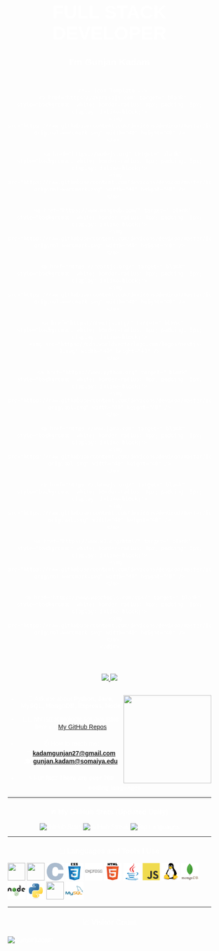 <div style="
  background: url('23964.jpg') no-repeat center center;
  background-size: cover;
  padding: 100px 20px;
  text-align: center;
  color: white;
  font-family: Arial, sans-serif;
">

  <a href="https://jfmartinz.dev" style="text-decoration: none; color: white;">
    <h1 style="font-size: 3em;">FULL STACK DEVELOPER</h1>
    <h3 style="font-size: 1.5em;">I'm Gunjan Kadam</h3>
  </a>

  <div style="margin: 30px 0;">
    <div style="display: flex; flex-wrap: wrap; justify-content: center; gap: 10px;">
      
      <!-- Icon Template -->
      <a href="https://expressjs.com" target="_blank" style="background: white; border-radius: 8px; padding: 5px; display: inline-block;">
        <img src="https://raw.githubusercontent.com/devicons/devicon/master/icons/express/express-original-wordmark.svg" width="40" height="40" />
      </a>

      <a href="https://nodejs.org" target="_blank" style="background: white; border-radius: 8px; padding: 5px; display: inline-block;">
        <img src="https://raw.githubusercontent.com/devicons/devicon/master/icons/nodejs/nodejs-original-wordmark.svg" width="40" height="40" />
      </a>

      <a href="https://www.mongodb.com/" target="_blank" style="background: white; border-radius: 8px; padding: 5px; display: inline-block;">
        <img src="https://raw.githubusercontent.com/devicons/devicon/master/icons/mongodb/mongodb-original-wordmark.svg" width="40" height="40" />
      </a>

      <a href="https://reactjs.org/" target="_blank" style="background: white; border-radius: 8px; padding: 5px; display: inline-block;">
        <img src="https://raw.githubusercontent.com/devicons/devicon/master/icons/react/react-original-wordmark.svg" width="40" height="40" />
      </a>

      <a href="https://nextjs.org/" target="_blank" style="background: white; border-radius: 8px; padding: 5px; display: inline-block;">
        <img src="https://cdn.worldvectorlogo.com/logos/nextjs-2.svg" width="40" height="40" />
      </a>

      <a href="https://www.python.org" target="_blank" style="background: white; border-radius: 8px; padding: 5px; display: inline-block;">
        <img src="https://raw.githubusercontent.com/devicons/devicon/master/icons/python/python-original.svg" width="40" height="40" />
      </a>

      <a href="https://www.java.com" target="_blank" style="background: white; border-radius: 8px; padding: 5px; display: inline-block;">
        <img src="https://raw.githubusercontent.com/devicons/devicon/master/icons/java/java-original.svg" width="40" height="40" />
      </a>

      <a href="https://threejs.org/" target="_blank" style="background: white; border-radius: 8px; padding: 5px; display: inline-block;">
        <img src="https://raw.githubusercontent.com/devicons/devicon/master/icons/threejs/threejs-original.svg" width="40" height="40" />
      </a>

      <a href="https://www.w3.org/html/" target="_blank" style="background: white; border-radius: 8px; padding: 5px; display: inline-block;">
        <img src="https://raw.githubusercontent.com/devicons/devicon/master/icons/html5/html5-original-wordmark.svg" width="40" height="40" />
      </a>

      <a href="https://www.w3schools.com/css/" target="_blank" style="background: white; border-radius: 8px; padding: 5px; display: inline-block;">
        <img src="https://raw.githubusercontent.com/devicons/devicon/master/icons/css3/css3-original-wordmark.svg" width="40" height="40" />
      </a>
    </div>
  </div>

  <div style="margin-top: 40px; gap: 20px;">
    <a href="#">
      <img src="https://img.shields.io/badge/🌐%20Portfolio-24292e?style=for-the-badge" />
    </a>
    <a href="mailto:se.kadamgunjan27@gmail.com">
      <img src="https://img.shields.io/badge/📧%20kadamgunjan27@gmail.com-D14836?style=for-the-badge" />
    </a>
  </div>
</div>


<p align="left">
  <img src="https://media.tenor.com/YNqsJbmb_yMAAAAd/coding.gif" align="right" width="200" height="200" />

- 💬 Ask me about **Python, Java, MySQL, MongoDB, Express, Node**

- 👨‍💻 My latest projects are available here 👉 [My GitHub Repos](https://github.com/Gunjankadam?tab=repositories)

- 📫 How to reach me:  
  📧 **kadamgunjan27@gmail.com**  
  🎓 **gunjan.kadam@somaiya.edu**

- ⚡ Fun fact: **There are over 700 coding languages**
</p>

---

### 🔥 My GitHub Stats (Updated Daily)

<p align="center">
  <img src="https://github-readme-stats.vercel.app/api?username=Gunjankadam&show_icons=true&theme=radical" alt="GitHub Stats" />
  <img src="https://streak-stats.demolab.com?user=Gunjankadam&theme=radical&hide_border=true" alt="GitHub Streak" />
  <img src="https://github-readme-stats.vercel.app/api/top-langs/?username=Gunjankadam&layout=compact&theme=radical" alt="Top Languages" />
</p>

---

### 🧰 Languages and Tools I Use

<p align="left">
  <a href="https://www.arduino.cc/" target="_blank"><img src="https://cdn.worldvectorlogo.com/logos/arduino-1.svg" width="40" height="40" /></a>
  <a href="https://azure.microsoft.com/en-in/" target="_blank"><img src="https://www.vectorlogo.zone/logos/microsoft_azure/microsoft_azure-icon.svg" width="40" height="40" /></a>
  <a href="https://www.cprogramming.com/" target="_blank"><img src="https://raw.githubusercontent.com/devicons/devicon/master/icons/c/c-original.svg" width="40" height="40" /></a>
  <a href="https://www.w3schools.com/css/" target="_blank"><img src="https://raw.githubusercontent.com/devicons/devicon/master/icons/css3/css3-original-wordmark.svg" width="40" height="40" /></a>
  <a href="https://expressjs.com" target="_blank"><img src="https://raw.githubusercontent.com/devicons/devicon/master/icons/express/express-original-wordmark.svg" width="40" height="40" /></a>
  <a href="https://www.w3.org/html/" target="_blank"><img src="https://raw.githubusercontent.com/devicons/devicon/master/icons/html5/html5-original-wordmark.svg" width="40" height="40" /></a>
  <a href="https://www.java.com" target="_blank"><img src="https://raw.githubusercontent.com/devicons/devicon/master/icons/java/java-original.svg" width="40" height="40" /></a>
  <a href="https://developer.mozilla.org/en-US/docs/Web/JavaScript" target="_blank"><img src="https://raw.githubusercontent.com/devicons/devicon/master/icons/javascript/javascript-original.svg" width="40" height="40" /></a>
  <a href="https://www.linux.org/" target="_blank"><img src="https://raw.githubusercontent.com/devicons/devicon/master/icons/linux/linux-original.svg" width="40" height="40" /></a>
  <a href="https://www.mongodb.com/" target="_blank"><img src="https://raw.githubusercontent.com/devicons/devicon/master/icons/mongodb/mongodb-original-wordmark.svg" width="40" height="40" /></a>
  <a href="https://nodejs.org" target="_blank"><img src="https://raw.githubusercontent.com/devicons/devicon/master/icons/nodejs/nodejs-original-wordmark.svg" width="40" height="40" /></a>
  <a href="https://www.python.org" target="_blank"><img src="https://raw.githubusercontent.com/devicons/devicon/master/icons/python/python-original.svg" width="40" height="40" /></a>
  <a href="https://www.sqlite.org/" target="_blank"><img src="https://www.vectorlogo.zone/logos/sqlite/sqlite-icon.svg" width="40" height="40" /></a>
  <a href="https://www.mysql.com/" target="_blank"><img src="https://raw.githubusercontent.com/devicons/devicon/master/icons/mysql/mysql-original-wordmark.svg" width="40" height="40" /></a>
</p>

---

### 📈 Visitor Count

<p align="left">
  <img src="https://komarev.com/ghpvc/?username=Gunjankadam&label=Profile%20views&color=0e75b6&style=flat" alt="Gunjankadam" />
</p>
